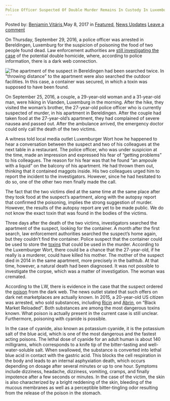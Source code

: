 ```yaml
---
Police Officer Suspected Of Double Murder Remains In Custody In Luxemburg
---
```

<article class="post-listing post-19698 post type-post status-publish format-standard has-post-thumbnail hentry category-deepdot-news category-news-updates">
    <div class="post-inner">
        <span>Posted by: <a href="https://www.deepdotweb.com/author/benjaminvi/" title="">Benjamin Vitáris </a></span>
    <span>May 8, 2017</span>
    <span>in <a href="https://www.deepdotweb.com/category/deepdot-news/" rel="category tag">Featured</a>, <a href="https://www.deepdotweb.com/category/news-updates/" rel="category tag">News Updates</a></span>
    <span><a href="https://www.deepdotweb.com/2017/05/08/police-officer-suspected-double-murder-remains-custody-luxemburg/#respond">Leave a comment</a></span>
    </p>
    <div class="clear"></div>
    <div class="entry">
    <p>On Thursday, September 29, 2016, a police officer was arrested in Bereldingen, Luxemburg for the suspicion of poisoning the food of two people found dead. Law enforcement authorities are <a href="http://www.wort.lu/de/lokales/mutmasslicher-giftmord-polizist-weiter-in-u-haft-58f9f383a5e74263e13adc53">still investigating the case</a> of the potential double homicide, where, according to police information, there is a dark web connection.</p>
    <p><img class="wp-image-19705 aligncenter" src="https://www.deepdotweb.com/wp-content/uploads/2017/05/the-apartment-of-the-suspect-in-bereldingen-had-be.jpeg" alt="The apartment of the suspect in Bereldingen had been searched twice.  In &quot;throwing distance&quot; to the apartment were also searched the outdoor facilities.  In this case, a container was secured, in which a toxin was supposed to have been found." srcset="https://www.deepdotweb.com/wp-content/uploads/2017/05/the-apartment-of-the-suspect-in-bereldingen-had-be.jpeg 860w, https://www.deepdotweb.com/wp-content/uploads/2017/05/the-apartment-of-the-suspect-in-bereldingen-had-be-300x169.jpeg 300w" sizes="(max-width: 860px) 100vw, 860px" /></p>
    <p>On September 25, 2016, a couple, a 29-year-old woman and a 31-year-old man, were hiking in Vianden, Luxemburg in the morning. After the hike, they visited the woman’s brother, the 27-year-old police officer who is currently suspected of murder, in his apartment in Bereldingen. After the couple had taken food at the 27-year-old’s apartment, they had complained of severe nausea and passed out. After the ambulance arrived, the emergency doctor could only call the death of the two victims.</p>
    <p>A witness told local media outlet Luxemburger Wort how he happened to hear a conversation between the suspect and two of his colleagues at the next table in a restaurant. The police officer, who was under suspicion at the time, made an impression and expressed his fear of &#8220;getting problems&#8221; to his colleagues. The reason for his fear was that he found &#8220;an ampoule with a liquid&#8221; on the balcony of his apartment. He had thrown them out, thinking that it contained maggots inside. His two colleagues urged him to report the incident to the investigators. However, since he had hesitated to do so, one of the other two men finally made the call.</p>
    <p>The fact that the two victims died at the same time at the same place after they took food at the suspect’s apartment, along with the autopsy report that confirmed the poisoning, implies the strong suggestion of murder. However, the results of the autopsy report are yet to be made public. We do not know the exact toxin that was found in the bodies of the victims.</p>
    <p>Three days after the death of the two victims, investigators searched the apartment of the suspect, looking for the container. A month after the first search, law enforcement authorities searched the suspect’s home again, but they couldn’t find the container. Police suspect that the container could be used to store the <a href="https://www.deepdotweb.com/tag/toxin/">toxins</a> that could be used in the murder. According to the Luxemburger Wort, there could be a chance that the 27-year-old, if he really is a murderer, could have killed his mother. The mother of the suspect died in 2014 in the same apartment, more precisely in the bathtub. At that time, however, a natural death had been diagnosed. It was not possible to investigate the corpse, which was a matter of investigation. The woman was cremated.</p>
    <p><a id="post-19698-_gjdgxs"></a> According to the LW, there is evidence in the case that the suspect ordered the <a href="https://www.deepdotweb.com/tag/poison/">poison</a> from the dark web. The news outlet stated that such offers on dark net marketplaces are actually known. In 2015, a 20-year-old US citizen was arrested, who sold substances, including <a href="https://www.deepdotweb.com/2016/11/23/ricin-vendor-found-not-guilty-darknet-distribution-seeking-acquittal-theft-charges/">Ricin</a> and <a href="https://www.deepdotweb.com/2015/04/08/manchester-teenager-admits-trying-to-buy-deadly-toxin-from-dark-net/">Abrin</a>, on &#8220;Black Market Reloaded&#8221;. Both substances are among the most dangerous toxins known. What poison is actually present in the current case is still unclear. Furthermore, poisoning with cyanide is possible.</p>
    <p>In the case of cyanide, also known as potassium cyanide, it is the potassium salt of the blue acid, which is one of the most dangerous and the fastest acting poisons. The lethal dose of cyanide for an adult human is about 140 milligrams, which corresponds to a knife tip of the bitter-tasting and well-water-soluble salt. When swallowed, the substance is converted into lethal blue acid in contact with the gastric acid. This blocks the cell respiration in the body and leads to an internal asphyxiation death, which occurs depending on dosage after several minutes or up to one hour. Symptoms include dizziness, headache, dizziness, vomiting, cramps, and finally impotence after a few seconds or minutes. In the case of the victim, the skin is also characterized by a bright reddening of the skin, bleeding of the mucous membranes as well as a perceptible bitter-tingling odor resulting from the release of the poison in the stomach.</p>
    </div>
    <span style="display:none" class="updated">2017-05-08</span>
    <div style="display:none" class="vcard author" itemprop="author" itemscope itemtype="http://schema.org/Person"><strong class="fn" itemprop="name"><a href="https://www.deepdotweb.com/author/benjaminvi/" title="Posts by Benjamin Vitáris" rel="author">Benjamin Vitáris</a></strong></div>
    </div>
</article>

